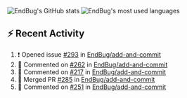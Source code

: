 ![EndBug's GitHub stats](https://github-readme-stats.vercel.app/api?username=endbug&show_icons=true&theme=dark)
![EndBug's most used languages](https://github-readme-stats.vercel.app/api/top-langs/?username=endbug&layout=compact&theme=dark)

## ⚡ Recent Activity

<!--START_SECTION:activity-->
1. ❗️ Opened issue [#293](https://github.com//EndBug/add-and-commit/issues/293) in [EndBug/add-and-commit](https://github.com//EndBug/add-and-commit)
2. 💬 Commented on [#262](https://github.com//EndBug/add-and-commit/issues/262) in [EndBug/add-and-commit](https://github.com//EndBug/add-and-commit)
3. 💬 Commented on [#217](https://github.com//EndBug/add-and-commit/issues/217) in [EndBug/add-and-commit](https://github.com//EndBug/add-and-commit)
4. 🎉 Merged PR [#285](https://github.com//EndBug/add-and-commit/pull/285) in [EndBug/add-and-commit](https://github.com//EndBug/add-and-commit)
5. 💬 Commented on [#251](https://github.com//EndBug/add-and-commit/issues/251) in [EndBug/add-and-commit](https://github.com//EndBug/add-and-commit)
<!--END_SECTION:activity-->
